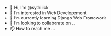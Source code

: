 - 👋 Hi, I’m @sydriiick
- 👀 I’m interested in Web Developement
- 🌱 I’m currently learning Django Web Framework
- 💞️ I’m looking to collaborate on ...
- 📫 How to reach me ...

<!---
sydriiick/sydriiick is a ✨ special ✨ repository because its `README.md` (this file) appears on your GitHub profile.
You can click the Preview link to take a look at your changes.
--->
